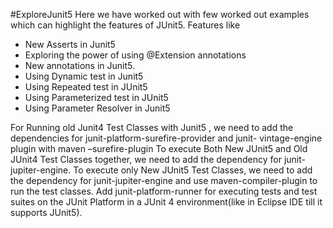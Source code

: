 #ExploreJunit5
Here we have worked out with few worked out examples which can highlight the features of JUnit5.
Features like
- New Asserts in Junit5
- Exploring the power of using @Extension annotations
- New annotations in Junit5.
- Using Dynamic test in Junit5
- Using Repeated test in JUnit5
- Using Parameterized test in JUnit5
- Using Parameter Resolver in Junit5

For Running old Junit4 Test Classes with Junit5 , we need to add the dependencies for junit-platform-surefire-provider and junit- vintage-engine plugin with maven –surefire-plugin
To execute Both New JUnit5 and Old JUnit4 Test Classes together, we need to add the dependency for junit-jupiter-engine.
To execute only New JUnit5 Test Classes, we need to add the dependency for junit-jupiter-engine and use maven-compiler-plugin to run the test classes.
Add junit-platform-runner for executing tests and test suites on the JUnit Platform in a JUnit 4 environment(like in Eclipse IDE till it supports JUnit5).
